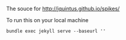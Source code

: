The souce for http://jquintus.github.io/spikes/

To run this on your local machine

    bundle exec jekyll serve --baseurl ''
